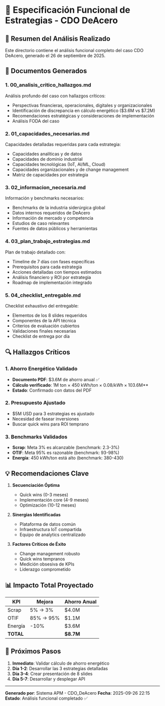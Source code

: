 # 📁 Especificación Funcional de Estrategias - CDO DeAcero

## 🎯 Resumen del Análisis Realizado

Este directorio contiene el análisis funcional completo del caso CDO DeAcero, generado el 26 de septiembre de 2025.

## 📄 Documentos Generados

### 1. **00_analisis_critico_hallazgos.md** 
Análisis profundo del caso con hallazgos críticos:
- Perspectivas financieras, operacionales, digitales y organizacionales
- Identificación de discrepancia en cálculo energético ($3.6M vs $7.2M)
- Recomendaciones estratégicas y consideraciones de implementación
- Análisis FODA del caso

### 2. **01_capacidades_necesarias.md**
Capacidades detalladas requeridas para cada estrategia:
- Capacidades analíticas y de datos
- Capacidades de dominio industrial
- Capacidades tecnológicas (IoT, AI/ML, Cloud)
- Capacidades organizacionales y de change management
- Matriz de capacidades por estrategia

### 3. **02_informacion_necesaria.md**
Información y benchmarks necesarios:
- Benchmarks de la industria siderúrgica global
- Datos internos requeridos de DeAcero
- Información de mercado y competencia
- Estudios de caso relevantes
- Fuentes de datos públicos y herramientas

### 4. **03_plan_trabajo_estrategias.md**
Plan de trabajo detallado con:
- Timeline de 7 días con fases específicas
- Prerequisitos para cada estrategia
- Acciones detalladas con tiempos estimados
- Análisis financiero y ROI por estrategia
- Roadmap de implementación integrado

### 5. **04_checklist_entregable.md**
Checklist exhaustivo del entregable:
- Elementos de los 8 slides requeridos
- Componentes de la API técnica
- Criterios de evaluación cubiertos
- Validaciones finales necesarias
- Checklist de entrega por día

## 🔍 Hallazgos Críticos

### 1. **Ahorro Energético Validado**
- **Documento PDF**: $3.6M de ahorro anual ✅
- **Cálculo verificado**: 1M ton × 450 kWh/ton × $0.08/kWh × 10% = **$3.6M**
- **Estado**: Confirmado con datos del PDF

### 2. **Presupuesto Ajustado**
- $5M USD para 3 estrategias es ajustado
- Necesidad de fasear inversiones
- Buscar quick wins para ROI temprano

### 3. **Benchmarks Validados**
- **Scrap**: Meta 3% es alcanzable (benchmark: 2.3-3%)
- **OTIF**: Meta 95% es razonable (benchmark: 93-98%)
- **Energía**: 450 kWh/ton está alto (benchmark: 380-430)

## 💡 Recomendaciones Clave

1. **Secuenciación Óptima**
   - Quick wins (0-3 meses)
   - Implementación core (4-9 meses)
   - Optimización (10-12 meses)

2. **Sinergias Identificadas**
   - Plataforma de datos común
   - Infraestructura IoT compartida
   - Equipo de analytics centralizado

3. **Factores Críticos de Éxito**
   - Change management robusto
   - Quick wins tempranos
   - Medición obsesiva de KPIs
   - Liderazgo comprometido

## 📊 Impacto Total Proyectado

| KPI | Mejora | Ahorro Anual |
|-----|---------|--------------|
| Scrap | 5% → 3% | $4.0M |
| OTIF | 85% → 95% | $1.1M |
| Energía | -10% | $3.6M |
| **TOTAL** | | **$8.7M** |

## 🚀 Próximos Pasos

1. **Inmediato**: Validar cálculo de ahorro energético
2. **Día 1-2**: Desarrollar las 3 estrategias detalladas
3. **Día 3-4**: Crear presentación de 8 slides
4. **Día 5-7**: Desarrollar y desplegar API

---

**Generado por**: Sistema APM - CDO_DeAcero
**Fecha**: 2025-09-26 22:15
**Estado**: Análisis funcional completado ✅
